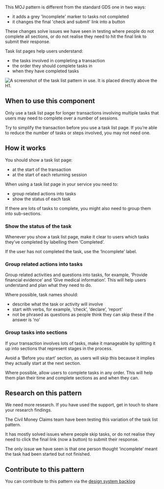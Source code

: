 This MOJ pattern is different from the standard GDS one in two ways:
- it adds a grey 'Incomplete' marker to tasks not completed
- it changes the final 'check and submit' link into a button

These changes solve issues we have seen in testing where people do not complete all sections, or do not realise they need to hit the final link to submit their response.

Task list pages help users understand:
- the tasks involved in completing a transaction
- the order they should complete tasks in
- when they have completed tasks

<img src="/public/images/patterns/task-list.png" alt="A screenshot of the task list pattern in use. It is placed directly above the H1." />

## When to use this component

Only use a task list page for longer transactions involving multiple tasks that users may need to complete over a number of sessions.

Try to simplify the transaction before you use a task list page. If you’re able to reduce the number of tasks or steps involved, you may not need one.

## How it works

You should show a task list page:
- at the start of the transaction
- at the start of each returning session

When using a task list page in your service you need to:
- group related actions into tasks
- show the status of each task

If there are lots of tasks to complete, you might also need to group them into sub-sections.

### Show the status of the task

Whenever you show a task list page, make it clear to users which tasks they’ve completed by labelling them ‘Completed’.

If the user has not completed the task, use the ‘Incomplete’ label.

<!-- IMAGE -->

### Group related actions into tasks

Group related activities and questions into tasks, for example, ‘Provide financial evidence’ and ‘Give medical information’. This will help users understand and plan what they need to do.

Where possible, task names should:
- describe what the task or activity will involve
- start with verbs, for example, ‘check’, ‘declare’, ‘report’
- not be phrased as questions as people think they can skip these if the answer is ‘no’

### Group tasks into sections

If your transaction involves lots of tasks, make it manageable by splitting it up into sections that represent stages in the process.

Avoid a ‘Before you start’ section, as users will skip this because it implies they actually start at the next section.

Where possible, allow users to complete tasks in any order. This will help them plan their time and complete sections as and when they can.

## Research on this pattern

We need more research. If you have used the support, get in touch to share your research findings.

The Civil Money Claims team have been testing this variation of the task list pattern.

It has mostly solved issues where people skip tasks, or do not realise they need to click the final link (now a button) to submit their response.

The only issue we have seen is that one person thought ‘incomplete’ meant the task had been started but not finished.

## Contribute to this pattern

You can contribute to this pattern via the [design system backlog](https://github.com/skillsfundingagency/das-design-system-backlog/)

